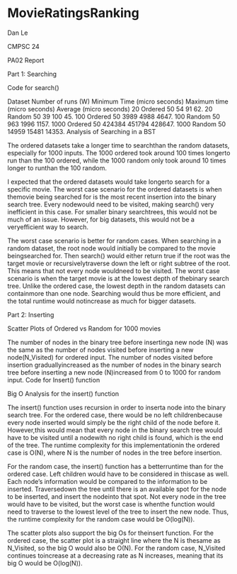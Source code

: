 # MovieRatingsRanking
Dan Le

CMPSC 24

PA02 Report

Part 1: Searching

Code for search()

Dataset Number of runs
(W)
Minimum Time
(micro seconds)
Maximum time
(micro seconds)
Average
(micro seconds)
20 Ordered 50 54 91 62.
20 Random 50 39 100 45.
100 Ordered 50 3989 4988 4647.
100 Random 50 963 1996 1157.
1000 Ordered 50 424384 451794 428647.
1000 Random 50 14959 15481 14353.
Analysis of Searching in a BST

The ordered datasets take a longer time to searchthan the random datasets, especially for 1000
inputs. The 1000 ordered took around 100 times longerto run than the 100 ordered, while the
1000 random only took around 10 times longer to runthan the 100 random.

I expected that the ordered datasets would take longerto search for a specific movie. The worst
case scenario for the ordered datasets is when themovie being searched for is the most recent
insertion into the binary search tree. Every nodewould need to be visited, making search() very
inefficient in this case. For smaller binary searchtrees, this would not be much of an issue.
However, for big datasets, this would not be a veryefficient way to search.

The worst case scenario is better for random cases. When searching in a random dataset, the root
node would initially be compared to the movie beingsearched for. Then search() would either
return true if the root was the target movie or recursivelytraverse down the left or right subtree
of the root. This means that not every node wouldneed to be visited. The worst case scenario is
when the target movie is at the lowest depth of thebinary search tree. Unlike the ordered case,
the lowest depth in the random datasets can containmore than one node. Searching would thus
be more efficient, and the total runtime would notincrease as much for bigger datasets.

Part 2: Inserting

Scatter Plots of Ordered vs Random for 1000 movies

The number of nodes in the binary tree before insertinga new node (N) was the same as the
number of nodes visited before inserting a new node(N_Visited) for ordered input.
The number of nodes visited before insertion graduallyincreased as the number of nodes in the
binary search tree before inserting a new node (N)increased from 0 to 1000 for random input.
Code for Insert() function

Big O Analysis for the insert() function

The insert() function uses recursion in order to inserta node into the binary search tree.
For the ordered case, there would be no left childrenbecause every node inserted would simply
be the right child of the node before it. However,this would mean that every node in the binary
search tree would have to be visited until a nodewith no right child is found, which is the end of
the tree. The runtime complexity for this implementationin the ordered case is O(N), where N is
the number of nodes in the tree before insertion.

For the random case, the insert() function has a betterruntime than for the ordered case.
Left children would have to be considered in thiscase as well. Each node’s information would
be compared to the information to be inserted. Traversedown the tree until there is an available
spot for the node to be inserted, and insert the nodeinto that spot. Not every node in the tree
would have to be visited, but the worst case is whenthe function would need to traverse to the
lowest level of the tree to insert the new node. Thus, the runtime complexity for the random case
would be O(log(N)).

The scatter plots also support the big Os for theinsert function. For the ordered case, the
scatter plot is a straight line where the N is thesame as N_Visited, so the big O would also be
O(N). For the random case, N_Visited continues toincrease at a decreasing rate as N increases,
meaning that its big O would be O(log(N)).
